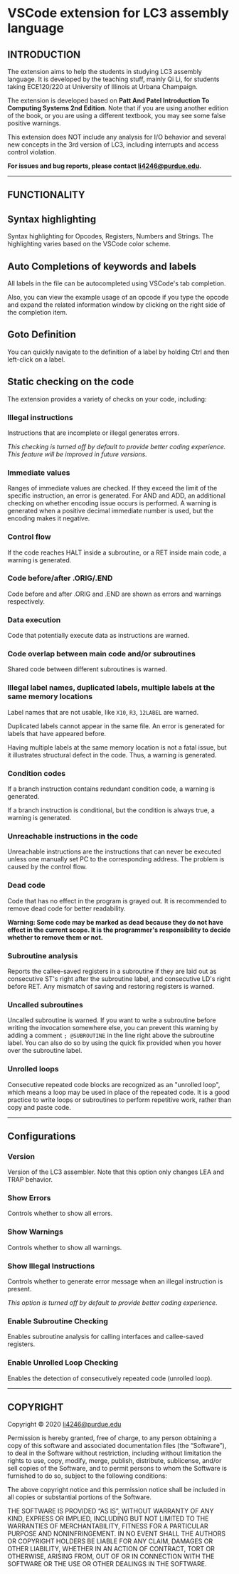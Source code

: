# VSCode extension for LC3 assembly language

## INTRODUCTION

The extension aims to help the students in studying LC3 assembly language. 
It is developed by the teaching stuff, mainly Qi Li, for students taking ECE120/220 at University of Illinois at Urbana Champaign.

The extension is developed based on **Patt And Patel Introduction To Computing Systems 2nd Edition**.
Note that if you are using another edition of the book, or you are using a different textbook, you may see some false positive warnings.

This extension does NOT include any analysis for I/O behavior and several new concepts in the 3rd version of LC3, including interrupts and access control violation.

**For issues and bug reports, please contact li4246@purdue.edu.**

***

## FUNCTIONALITY

## Syntax highlighting

Syntax highlighting for Opcodes, Registers, Numbers and Strings. The highlighting varies based on the VSCode color scheme.

## Auto Completions of keywords and labels

All labels in the file can be autocompleted using VSCode's tab completion.

Also, you can view the example usage of an opcode if you type the opcode and expand the related information window by clicking on the right side of the completion item.

## Goto Definition

You can quickly navigate to the definition of a label by holding Ctrl and then left-click on a label.

## Static checking on the code

The extension provides a variety of checks on your code, including:

### Illegal instructions

Instructions that are incomplete or illegal generates errors.

*This checking is turned off by default to provide better coding experience. This feature will be improved in future versions.*

### Immediate values

Ranges of immediate values are checked. If they exceed the limit of the specific instruction, an error is generated. For AND and ADD, an additional checking on whether encoding issue occurs is performed. A warning is generated when a positive decimal immediate number is used, but the encoding makes it negative.

### Control flow

If the code reaches HALT inside a subroutine, or a RET inside main code, a warning is generated.

### Code before/after .ORIG/.END

Code before and after .ORIG and .END are shown as errors and warnings respectively.

### Data execution

Code that potentially execute data as instructions are warned.

### Code overlap between main code and/or subroutines

Shared code between different subroutines is warned.

### Illegal label names, duplicated labels, multiple labels at the same memory locations

Label names that are not usable, like `X10`, `R3`, `12LABEL` are warned.

Duplicated labels cannot appear in the same file. An error is generated for labels that have appeared before.

Having multiple labels at the same memory location is not a fatal issue, but it illustrates structural defect in the code. Thus, a warning is generated.

### Condition codes

If a branch instruction contains redundant condition code, a warning is generated.

If a branch instruction is conditional, but the condition is always true, a warning is generated.

### Unreachable instructions in the code

Unreachable instructions are the instructions that can never be executed unless one manually set PC to the corresponding address. The problem is caused by the control flow.

### Dead code

Code that has no effect in the program is grayed out. It is recommended to remove dead code for better readability.

**Warning: Some code may be marked as dead because they do not have effect in the current scope. It is the programmer's responsibility to decide whether to remove them or not.**

### Subroutine analysis

Reports the callee-saved registers in a subroutine if they are laid out as consecutive ST's right after the subroutine label, and consecutive LD's right before RET. Any mismatch of saving and restoring registers is warned.

### Uncalled subroutines

Uncalled subroutine is warned. If you want to write a subroutine before writing the invocation somewhere else, you can prevent this warning by adding a comment `; @SUBROUTINE` in the line right above the subroutine label. You can also do so by using the quick fix provided when you hover over the subroutine label.

### Unrolled loops

Consecutive repeated code blocks are recognized as an "unrolled loop", which means a loop may be used in place of the repeated code. It is a good practice to write loops or subroutines to perform repetitive work, rather than copy and paste code.  

***

## Configurations

### Version

Version of the LC3 assembler. Note that this option only changes LEA and TRAP behavior.

### Show Errors

Controls whether to show all errors.

### Show Warnings

Controls whether to show all warnings.

### Show Illegal Instructions

Controls whether to generate error message when an illegal instruction is present.

*This option is turned off by default to provide better coding experience.*

### Enable Subroutine Checking

Enables subroutine analysis for calling interfaces and callee-saved registers.

### Enable Unrolled Loop Checking

Enables the detection of consecutively repeated code (unrolled loop).

***

## COPYRIGHT

Copyright © 2020 li4246@purdue.edu

Permission is hereby granted, free of charge, to any person obtaining a copy of this software and associated documentation files (the “Software”), to deal in the Software without restriction, including without limitation the rights to use, copy, modify, merge, publish, distribute, sublicense, and/or sell copies of the Software, and to permit persons to whom the Software is furnished to do so, subject to the following conditions:

The above copyright notice and this permission notice shall be included in all copies or substantial portions of the Software.

THE SOFTWARE IS PROVIDED “AS IS”, WITHOUT WARRANTY OF ANY KIND, EXPRESS OR IMPLIED, INCLUDING BUT NOT LIMITED TO THE WARRANTIES OF MERCHANTABILITY, FITNESS FOR A PARTICULAR PURPOSE AND NONINFRINGEMENT. IN NO EVENT SHALL THE AUTHORS OR COPYRIGHT HOLDERS BE LIABLE FOR ANY CLAIM, DAMAGES OR OTHER LIABILITY, WHETHER IN AN ACTION OF CONTRACT, TORT OR OTHERWISE, ARISING FROM, OUT OF OR IN CONNECTION WITH THE SOFTWARE OR THE USE OR OTHER DEALINGS IN THE SOFTWARE.
